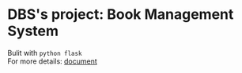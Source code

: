 # DBS's project: Book Management System
Bulit with `python flask`<br>
For more details: [document](https://github.com/zqh0253/Book-management-system-with-FLASK/blob/master/doc/doc-1.pdf) 
